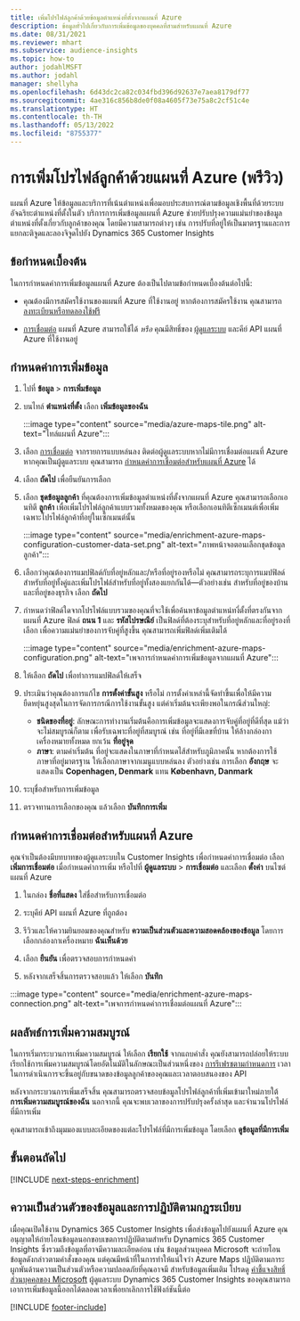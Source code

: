 ```yaml
---
title: เพิ่มโปรไฟล์ลูกค้าด้วยข้อมูลตำแหน่งที่ตั้งจากแผนที่ Azure
description: ข้อมูลทั่วไปเกี่ยวกับการเพิ่มข้อมูลของบุคคลที่สามสำหรับแผนที่ Azure
ms.date: 08/31/2021
ms.reviewer: mhart
ms.subservice: audience-insights
ms.topic: how-to
author: jodahlMSFT
ms.author: jodahl
manager: shellyha
ms.openlocfilehash: 6d43dc2ca82c034fbd396d92637e7aea8179df77
ms.sourcegitcommit: 4ae316c856b8de0f08a4605f73e75a8c2cf51c4e
ms.translationtype: HT
ms.contentlocale: th-TH
ms.lasthandoff: 05/13/2022
ms.locfileid: "8755377"
---
```

# <a name="enrichment-of-customer-profiles-with-azure-maps-preview"></a>การเพิ่มโปรไฟล์ลูกค้าด้วยแผนที่ Azure (พรีวิว)

แผนที่ Azure ให้ข้อมูลและบริการที่เน้นตำแหน่งเพื่อมอบประสบการณ์ตามข้อมูลเชิงพื้นที่ด้วยระบบอัจฉริยะตำแหน่งที่ตั้งในตัว บริการการเพิ่มข้อมูลแผนที่ Azure ช่วยปรับปรุงความแม่นยำของข้อมูลตำแหน่งที่ตั้งเกี่ยวกับลูกค้าของคุณ โดยมีความสามารถต่างๆ เช่น การปรับที่อยู่ให้เป็นมาตรฐานและการแยกละติจูดและลองจิจูดไปยัง Dynamics 365 Customer Insights

## <a name="prerequisites"></a>ข้อกำหนดเบื้องต้น

ในการกำหนดค่าการเพิ่มข้อมูลแผนที่ Azure ต้องเป็นไปตามข้อกำหนดเบื้องต้นต่อไปนี้:

- คุณต้องมีการสมัครใช้งานของแผนที่ Azure ที่ใช้งานอยู่ หากต้องการสมัครใช้งาน คุณสามารถ [ลงทะเบียนหรือทดลองใช้ฟรี](https://azure.microsoft.com/services/azure-maps/)

- [การเชื่อมต่อ](connections.md) แผนที่ Azure สามารถใช้ได้ *หรือ* คุณมีสิทธิ์ของ [ผู้ดูแลระบบ](permissions.md#admin) และคีย์ API แผนที่ Azure ที่ใช้งานอยู่

## <a name="configure-the-enrichment"></a>กำหนดค่าการเพิ่มข้อมูล

1. ไปที่ **ข้อมูล** > **การเพิ่มข้อมูล** 

1. บนไทล์ **ตำแหน่งที่ตั้ง** เลือก **เพิ่มข้อมูลของฉัน**

   :::image type="content" source="media/azure-maps-tile.png" alt-text="ไทล์แผนที่ Azure":::

1. เลือก [การเชื่อมต่อ](connections.md) จากรายการแบบหล่นลง ติดต่อผู้ดูแลระบบหากไม่มีการเชื่อมต่อแผนที่ Azure หากคุณเป็นผู้ดูแลระบบ คุณสามารถ [กำหนดค่าการเชื่อมต่อสำหรับแผนที่ Azure](#configure-the-connection-for-azure-maps) ได้ 

1. เลือก **ถัดไป** เพื่อยืนยันการเลือก

1. เลือก **ชุดข้อมูลลูกค้า** ที่คุณต้องการเพิ่มข้อมูลตำแหน่งที่ตั้งจากแผนที่ Azure คุณสามารถเลือกเอนทิตี **ลูกค้า** เพื่อเพิ่มโปรไฟล์ลูกค้าแบบรวมทั้งหมดของคุณ หรือเลือกเอนทิตีเซ็กเมนต์เพื่อเพิ่มเฉพาะโปรไฟล์ลูกค้าที่อยู่ในเซ็กเมนต์นั้น

    :::image type="content" source="media/enrichment-azure-maps-configuration-customer-data-set.png" alt-text="ภาพหน้าจอตอนเลือกชุดข้อมูลลูกค้า":::

1. เลือกว่าคุณต้องการแมปฟิลด์กับที่อยู่หลักและ/หรือที่อยู่รองหรือไม่ คุณสามารถระบุการแมปฟิลด์สำหรับที่อยู่ทั้งคู่และเพิ่มโปรไฟล์สำหรับที่อยู่ทั้งสองแยกกันได้&mdash;ตัวอย่างเช่น สำหรับที่อยู่ของบ้านและที่อยู่ของธุรกิจ เลือก **ถัดไป**

1. กำหนดว่าฟิลด์ใดจากโปรไฟล์แบบรวมของคุณที่จะใช้เพื่อค้นหาข้อมูลตำแหน่ทงี่ตั้งที่ตรงกันจากแผนที่ Azure ฟิลด์ **ถนน 1** และ **รหัสไปรษณีย์** เป็นฟิลด์ที่ต้องระบุสำหรับที่อยู่หลักและที่อยู่รองที่เลือก เพื่อความแม่นยำของการจับคู่ที่สูงขึ้น คุณสามารถเพิ่มฟิลด์เพิ่มเติมได้

   :::image type="content" source="media/enrichment-azure-maps-configuration.png" alt-text="เพจการกำหนดค่าการเพิ่มข้อมูลจากแผนที่ Azure":::

1. ให้เลือก **ถัดไป** เพื่อทำการแมปฟิลด์ให้เสร็จ

1. ประเมินว่าคุณต้องการแก้ไข **การตั้งค่าขั้นสูง** หรือไม่ การตั้งค่าเหล่านี้จัดทำขึ้นเพื่อให้มีความยืดหยุ่นสูงสุดในการจัดการกรณีการใช้งานขั้นสูง แต่ค่าเริ่มต้นจะเพียงพอในกรณีส่วนใหญ่:
   - **ชนิดของที่อยู่**: ลักษณะการทำงานเริ่มต้นคือการเพิ่มข้อมูลจะแสดงการจับคู่ที่อยู่ที่ดีที่สุด แม้ว่าจะไม่สมบูรณ์ก็ตาม เพื่อรับเฉพาะที่อยู่ที่สมบูรณ์ เช่น ที่อยู่ที่มีเลขที่บ้าน ให้ล้างกล่องกาเครื่องหมายทั้งหมด ยกเว้น **ที่อยู่จุด** 
   - **ภาษา**: ตามค่าเริ่มต้น ที่อยู่จะแสดงในภาษาที่กำหนดไส้สำหรับภูมิภาคนั้น หากต้องการใช้ภาษาที่อยู่มาตรฐาน ให้เลือกภาษาจากเมนูแบบหล่นลง ตัวอย่างเช่น การเลือก **อังกฤษ** จะแสดงเป็น **Copenhagen, Denmark** แทน **København, Danmark**

1. ระบุชื่อสำหรับการเพิ่มข้อมูล

1. ตรวจทานการเลือกของคุณ แล้วเลือก **บันทึกการเพิ่ม**

## <a name="configure-the-connection-for-azure-maps"></a>กำหนดค่าการเชื่อมต่อสำหรับแผนที่ Azure

คุณจำเป็นต้องมีบทบาทของผู้ดูแลระบบใน Customer Insights เพื่อกำหนดค่าการเชื่อมต่อ เลือก **เพิ่มการเชื่อมต่อ** เมื่อกำหนดค่าการเพิ่ม หรือไปที่ **ผู้ดูแลระบบ** > **การเชื่อมต่อ** และเลือก **ตั้งค่า** บนไซต์แผนที่ Azure

1. ในกล่อง **ชื่อที่แสดง** ใส่ชื่อสำหรับการเชื่อมต่อ

1. ระบุคีย์ API แผนที่ Azure ที่ถูกต้อง

1. รีวิวและให้ความยินยอมของคุณสำหรับ **ความเป็นส่วนตัวและความสอดคล้องของข้อมูล** โดยการเลือกกล่องกาเครื่องหมาย **ฉันเห็นด้วย**

1. เลือก **ยืนยัน** เพื่อตรวจสอบการกำหนดค่า

1. หลังจากเสร็จสิ้นการตรวจสอบแล้ว ให้เลือก **บันทึก**

:::image type="content" source="media/enrichment-azure-maps-connection.png" alt-text="เพจการกำหนดค่าการเชื่อมต่อแผนที่ Azure":::

## <a name="enrichment-results"></a>ผลลัพธ์การเพิ่มความสมบูรณ์

ในการเริ่มกระบวนการเพิ่มความสมบูรณ์ ให้เลือก **เรียกใช้** จากแถบคำสั่ง คุณยังสามารถปล่อยให้ระบบเรียกใช้การเพิ่มความสมบูรณ์โดยอัตโนมัติในลักษณะเป็นส่วนหนึ่งของ [การรีเฟรชตามกำหนดการ](system.md#schedule-tab) เวลาในการดำเนินการจะขึ้นอยู่กับขนาดของข้อมูลลูกค้าของคุณและเวลาตอบสนองของ API

หลังจากกระบวนการเพิ่มเสร็จสิ้น คุณสามารถตรวจสอบข้อมูลโปรไฟล์ลูกค้าที่เพิ่มเข้ามาใหม่ภายใต้ **การเพิ่มความสมบูรณ์ของฉัน** นอกจากนี้ คุณจะพบเวลาของการปรับปรุงครั้งล่าสุด และจำนวนโปรไฟล์ที่มีการเพิ่ม

คุณสามารถเข้าถึงมุมมองแบบละเอียดของแต่ละโปรไฟล์ที่มีการเพิ่มข้อมูล โดยเลือก **ดูข้อมูลที่มีการเพิ่ม**

## <a name="next-steps"></a>ขั้นตอนถัดไป

[!INCLUDE [next-steps-enrichment](includes/next-steps-enrichment.md)]

## <a name="data-privacy-and-compliance"></a>ความเป็นส่วนตัวของข้อมูลและการปฏิบัติตามกฎระเบียบ

เมื่อคุณเปิดใช้งาน Dynamics 365 Customer Insights เพื่อส่งข้อมูลไปยังแผนที่ Azure คุณอนุญาตให้ถ่ายโอนข้อมูลนอกขอบเขตการปฏิบัติตามสำหรับ Dynamics 365 Customer Insights ซึ่งรวมถึงข้อมูลที่อาจมีความละเอียดอ่อน เช่น ข้อมูลส่วนบุคคล Microsoft จะถ่ายโอนข้อมูลดังกล่าวตามคำสั่งของคุณ แต่คุณมีหน้าที่ในการทำให้แน่ใจว่า Azure Maps ปฏิบัติตามภาระผูกพันด้านความเป็นส่วนตัวหรือความปลอดภัยที่คุณอาจมี สำหรับข้อมูลเพิ่มเติม โปรดดู [คำชี้แจงสิทธิ์ส่วนบุคคลของ Microsoft](https://go.microsoft.com/fwlink/?linkid=396732)
ผู้ดูแลระบบ Dynamics 365 Customer Insights ของคุณสามารถเอาการเพิ่มข้อมูลนี้ออกได้ตลอดเวลาเพื่อยกเลิกการใช้ฟังก์ชันนี้ต่อ

[!INCLUDE [footer-include](includes/footer-banner.md)]
